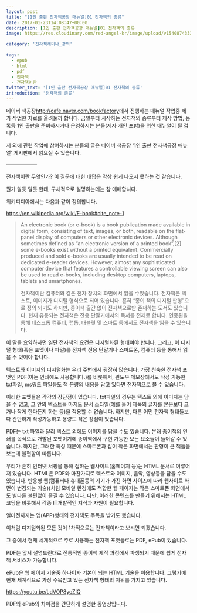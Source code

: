 ```yaml
---
layout: post
title: "[1인 출판 전자책공장 매뉴얼]01 전자책의 종류"
date: 2017-01-23T14:08:47+00:00
description: [1인 출판 전자책공장 매뉴얼]01 전자책의 종류
image: https://res.cloudinary.com/red-angel-kr/image/upload/v1540874333/blog_img/seminar.jpg

category: '전자책세미나_강의'
  
tags: 
  - epub
  - html
  - pdf
  - 전자책
  - 전자책이란
twitter_text: '[1인 출판 전자책공장 매뉴얼]01 전자책의 종류'
introduction: '전자책의 종류'
---
```


네이버 책공장<http://cafe.naver.com/bookfactory>에서 진행하는 매뉴얼 작업중 제가 작업한 자료를 올려둘까 합니다. 금일부터 시작하는 전자책의 종류부터 제작 방법, 등록등 1인 출판을 준비하시거나 운영하시는 분들(저자 개인 포함)을 위한 매뉴얼이 될 겁니다.

저 외에 관련 작업에 참여하시는 분들의 글은 네이버 책공장 &#8216;1인 출판 전자책공장 매뉴얼&#8217; 게시판에서 읽으실 수 있습니다.

&#8212;&#8212;&#8212;&#8212;&#8212;&#8212;

전자책이란 무엇인가? 이 질문에 대한 대답은 막상 쉽게 나오지 못하는 것 같습니다.
  
뭔가 알듯 말듯 한데, 구체적으로 설명하는데는 참 애매합니다.

위키피디아에서는 다음과 같이 정의합니다.

<https://en.wikipedia.org/wiki/E-book#cite_note-1>

> An electronic book (or e-book) is a book publication made available in digital form, consisting of text, images, or both, readable on the flat-panel display of computers or other electronic devices. Although sometimes defined as &#8220;an electronic version of a printed book&#8221;,[2] some e-books exist without a printed equivalent. Commercially produced and sold e-books are usually intended to be read on dedicated e-reader devices. However, almost any sophisticated computer device that features a controllable viewing screen can also be used to read e-books, including desktop computers, laptops, tablets and smartphones.
> 
> 전자책이란 컴퓨터와 같은 전자 장치의 화면에서 읽을 수있습니다. 전자책은 텍스트, 이미지가 디지털 형식으로 되어 있습니다. 흔히 “종이 책의 디지털 판형”으로 정의 되기도 하지만, 종이책 출간 없이 전자책으로만 존재하는 도서도 있습니다. 현재 유통되는 전자책은 전용 단말기에서의 독서를 전제로 합니다. 인증된을 통해 데스크톱 컴퓨터, 랩톱, 태블릿 및 스마트 등에서도 전자책을 읽을 수 있습니다.

이 말을 요약하자면 일단 전자책의 요건은 디지털화된 형태여야 합니다. 그리고, 이 디지털 형태(혹은 포맷이나 파일)를 전자책 전용 단말기나 스마트폰, 컴퓨터 등을 통해서 읽을 수 있어야 합니다. 

텍스트와 이미지의 디지털화는 우리 주변에서 굉장히 많습니다. 가장 친숙한 전자책 포맷인 PDF(이는 인쇄에도 사용합니다.)를 비롯해서, 윈도우 메모장에서도 작성 가능한 txt파일, ms워드 파일등도 책 분량의 내용을 담고 있다면 전자책으로 볼 수 있습니다.

이러한 포맷들은 각각의 장단점이 있습니다. txt파일의 경우는 텍스트 외에 이미지는 담을 수 없고, 그 안의 텍스트들 마저도 문서 스타일(예를 들어 제목의 글자를 본문보다 크거나 작게 한다든지 하는 등)을 적용할 수 없습니다. 하지만, 다른 어떤 전자책 형태들보다 간단하게 작성가능하고 용량도 적은 장점이 있습니다.

PDF는 txt 파일과 달리 텍스트 외에도 이미지를 담을 수도 있습니다. 본래 종이책의 인쇄를 목적으로 개발된 포맷이기에 종이책에서 구현 가능한 모든 요소들이 들어갈 수 있습니다. 하지만, 그러한 특성 때문에 스마트폰과 같이 작은 화면에서는 판형이 큰 책들을 보는데 불편함이 따릅니다.

우리가 흔히 인터넷 서핑을 통해 접하는 웹사이트(홈페이지 등)는 HTML 문서로 이루어져 있습니다. HTML은 PDF와 마찬가지로 텍스트와 이미지, 음악, 영상등을 담을 수도 있습니다. 반응형 웹(컴퓨터나 휴대폰등의 기기가 가진 화면 사이즈에 따라 웹사이트 화면이 변경되는 기술))처럼 모바일 환경에도 적합한 웹 페이지는 작은 스마트폰 화면에서도 별다른 불편없이 즐길 수 있습니다. 다만, 이러한 콘텐츠를 만들기 위해서는 HTML 코딩을 비롯해서 각종 IT개발적인 지식과 자원이 필요합니다.

얼마전까지는 앱(APP)형태의 전자책도 주목을 받기도 했습니다.
  
이처럼 디지털화된 모든 것이 1차적으로는 전자책이라고 보시면 되겠습니다.

그 중에서 현재 세계적으로 주로 사용하는 전자책 포맷들로는 PDF, ePub이 있습니다.

PDF는 앞서 설명드린대로 전통적인 종이책 제작 과정에서 파생되기 때문에 쉽게 전자책 서비스가 가능합니다.
  
ePub은 웹 페이지 기술중 하나이자 기본이 되는 HTML 기술을 이용합니다. 그렇기에 현재 세계적으로 가장 주목받고 있는 전자책 형태의 지위를 가지고 있습니다.

<https://youtu.be/LdVOP8ycZIQ>
  
PDF와 ePub의 차이점을 간단하게 설명한 동영상입니다.
